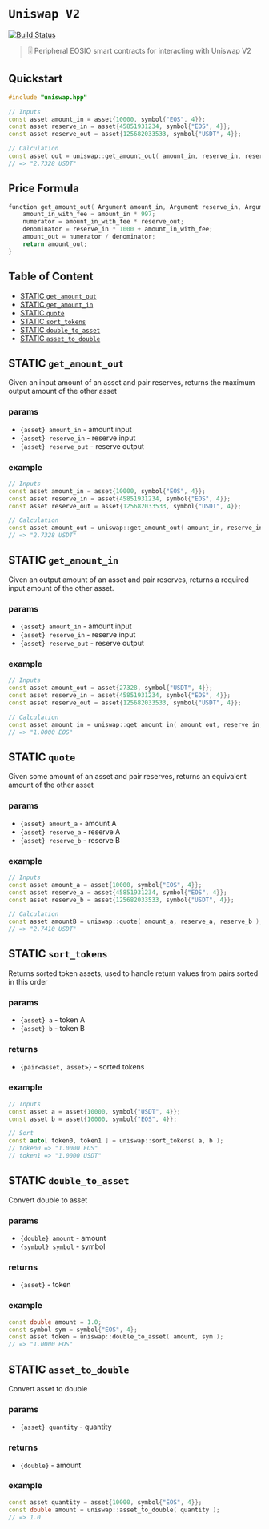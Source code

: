 # **`Uniswap V2`**

[![Build Status](https://travis-ci.org/stableex/sx.uniswap.svg?branch=master)](https://travis-ci.org/stableex/sx.uniswap)

> 🎚 Peripheral EOSIO smart contracts for interacting with Uniswap V2

## Quickstart

```c++
#include "uniswap.hpp"

// Inputs
const asset amount_in = asset{10000, symbol{"EOS", 4}};
const asset reserve_in = asset{45851931234, symbol{"EOS", 4}};
const asset reserve_out = asset{125682033533, symbol{"USDT", 4}};

// Calculation
const asset out = uniswap::get_amount_out( amount_in, reserve_in, reserve_out );
// => "2.7328 USDT"
```

## Price Formula

```c++
function get_amount_out( Argument amount_in, Argument reserve_in, Argument reserve_out ) {
    amount_in_with_fee = amount_in * 997;
    numerator = amount_in_with_fee * reserve_out;
    denominator = reserve_in * 1000 + amount_in_with_fee;
    amount_out = numerator / denominator;
    return amount_out;
}
```

## Table of Content

- [STATIC `get_amount_out`](#action-get_amount_out)
- [STATIC `get_amount_in`](#action-get_amount_in)
- [STATIC `quote`](#action-quote)
- [STATIC `sort_tokens`](#action-sort_tokens)
- [STATIC `double_to_asset`](#action-double_to_asset)
- [STATIC `asset_to_double`](#action-asset_to_double)

## STATIC `get_amount_out`

Given an input amount of an asset and pair reserves, returns the maximum output amount of the other asset

### params

- `{asset} amount_in` - amount input
- `{asset} reserve_in` - reserve input
- `{asset} reserve_out` - reserve output

### example

```c++
// Inputs
const asset amount_in = asset{10000, symbol{"EOS", 4}};
const asset reserve_in = asset{45851931234, symbol{"EOS", 4}};
const asset reserve_out = asset{125682033533, symbol{"USDT", 4}};

// Calculation
const asset amount_out = uniswap::get_amount_out( amount_in, reserve_in, reserve_out );
// => "2.7328 USDT"
```

## STATIC `get_amount_in`

Given an output amount of an asset and pair reserves, returns a required input amount of the other asset.

### params

- `{asset} amount_in` - amount input
- `{asset} reserve_in` - reserve input
- `{asset} reserve_out` - reserve output

### example

```c++
// Inputs
const asset amount_out = asset{27328, symbol{"USDT", 4}};
const asset reserve_in = asset{45851931234, symbol{"EOS", 4}};
const asset reserve_out = asset{125682033533, symbol{"USDT", 4}};

// Calculation
const asset amount_in = uniswap::get_amount_in( amount_out, reserve_in, reserve_out );
// => "1.0000 EOS"
```

## STATIC `quote`

Given some amount of an asset and pair reserves, returns an equivalent amount of the other asset

### params

- `{asset} amount_a` - amount A
- `{asset} reserve_a` - reserve A
- `{asset} reserve_b` - reserve B

### example

```c++
// Inputs
const asset amount_a = asset{10000, symbol{"EOS", 4}};
const asset reserve_a = asset{45851931234, symbol{"EOS", 4}};
const asset reserve_b = asset{125682033533, symbol{"USDT", 4}};

// Calculation
const asset amountB = uniswap::quote( amount_a, reserve_a, reserve_b );
// => "2.7410 USDT"
```

## STATIC `sort_tokens`

Returns sorted token assets, used to handle return values from pairs sorted in this order

### params

- `{asset} a` - token A
- `{asset} b` - token B

### returns

- `{pair<asset, asset>}` - sorted tokens

### example

```c++
// Inputs
const asset a = asset{10000, symbol{"USDT", 4}};
const asset b = asset{10000, symbol{"EOS", 4}};

// Sort
const auto[ token0, token1 ] = uniswap::sort_tokens( a, b );
// token0 => "1.0000 EOS"
// token1 => "1.0000 USDT"
```

## STATIC `double_to_asset`

Convert double to asset

### params

- `{double} amount` - amount
- `{symbol} symbol` - symbol

### returns

- `{asset}` - token

### example

```c++
const double amount = 1.0;
const symbol sym = symbol{"EOS", 4};
const asset token = uniswap::double_to_asset( amount, sym );
// => "1.0000 EOS"
```

## STATIC `asset_to_double`

Convert asset to double

### params

- `{asset} quantity` - quantity

### returns

- `{double}` - amount

### example

```c++
const asset quantity = asset{10000, symbol{"EOS", 4}};
const double amount = uniswap::asset_to_double( quantity );
// => 1.0
```
